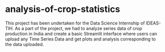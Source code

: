# analysis-of-crop-statistics
This project has been undertaken for the Data Science Internship of IDEAS-TIH. As a part of the project, we had to analyze series data of crop production in India and create a basic Streamlit interface where users can upload any Time Series Data and get plots and analysis corresponding to the data uploaded.
